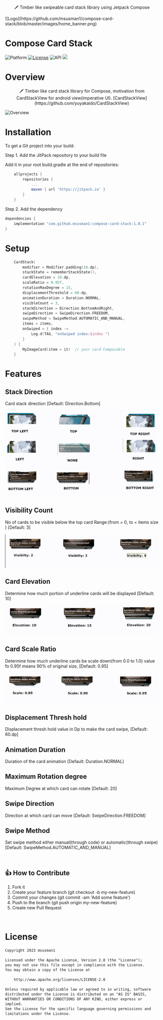 <p align="center">  
🗡️ Timber like swipeable card stack library using Jetpack Compose
</p> 
![Logo](https://github.com/msusman1/compose-card-stack/blob/master/images/home_banner.png)

# Compose Card Stack

![Platform](http://img.shields.io/badge/platform-android-blue.svg?style=flat)
[![License](https://img.shields.io/badge/License-Apache%202.0-blue.svg)](https://opensource.org/licenses/Apache-2.0)
![API](https://img.shields.io/badge/API-23%2B-blue.svg?style=flat)
[![](https://jitpack.io/v/msusman1/compose-card-stack.svg)](https://jitpack.io/#msusman1/compose-card-stack)


# Overview
<p align="center">  
🗡️ Timber like card stack library for Compose, motivation from CardStackView for android view(imperative UI).
[CardStackView](https://github.com/yuyakaido/CardStackView)
</p>

![Overview](https://github.com/msusman1/compose-card-stack/blob/master/images/overview.gif)

# Installation

To get a Git project into your build:

Step 1. Add the JitPack repository to your build file

Add it in your root build.gradle at the end of repositories:

```groovy
	allprojects {
		repositories {
			...
			maven { url 'https://jitpack.io' }
		}
	}
```

Step 2. Add the dependency

```groovy
dependencies { 
    implementation "com.github.msusman1:compose-card-stack:1.0.1"
}
```

# Setup



```kotlin
    CardStack(
        modifier = Modifier.padding(16.dp),
        stackState = rememberStackState(),
        cardElevation = 10.dp,
        scaleRatio = 0.95f,
        rotationMaxDegree = 15,
        displacementThreshold = 60.dp,
        animationDuration = Duration.NORMAL,
        visibleCount = 3,
        stackDirection = Direction.BottomAndRight,
        swipeDirection = SwipeDirection.FREEDOM,
        swipeMethod = SwipeMethod.AUTOMATIC_AND_MANUAL,
        items = items,
        onSwiped = { index ->
            Log.d(TAG, "onSwiped index:$index ")
        }
    ) {
        MyImageCard(item = it)  // your card Composable
    }

```

# Features

## Stack Direction
Card stack direction [Default: Direction.Bottom]

![Stack Direction](https://github.com/msusman1/compose-card-stack/blob/master/images/stack_direction.png)

## Visibility Count
No of cards to be visible below the top card Range:(from = 0, to = items size ) [Default: 3]

![Visibility Count](https://github.com/msusman1/compose-card-stack/blob/master/images/visibility_count.png)

## Card Elevation
Determine how much portion of underline cards will be displayed [Default: 10]

![Visibility Count](https://github.com/msusman1/compose-card-stack/blob/master/images/elevation.png)

## Card Scale Ratio
Determine how much underline cards be scale down(from 0.0 to 1.0) value fo 0.95f means 90% of original size, [Default: 0.95]

![Visibility Count](https://github.com/msusman1/compose-card-stack/blob/master/images/scale.png)

## Displacement Thresh hold
Displacement thresh hold value in Dp to make the card swipe, [Default: 60.dp]

  
## Animation Duration  
Duration of the card animation [Default:  Duration.NORMAL]

## Maximum Rotation degree
Maximum Degree at which card can rotate [Default: 20]

## Swipe Direction
Direction at which card can move [Default: SwipeDirection.FREEDOM]

## Swipe Method
Set swipe method either manual(through code) or automatic(through swipe) [Default: SwipeMethod.AUTOMATIC_AND_MANUAL]


<br/>

## 👍 How to Contribute
1. Fork it
2. Create your feature branch (git checkout -b my-new-feature)
3. Commit your changes (git commit -am 'Add some feature')
4. Push to the branch (git push origin my-new-feature)
5. Create new Pull Request

<br/>

# License

```
Copyright 2023 msusman1

Licensed under the Apache License, Version 2.0 (the "License");
you may not use this file except in compliance with the License.
You may obtain a copy of the License at

    http://www.apache.org/licenses/LICENSE-2.0

Unless required by applicable law or agreed to in writing, software
distributed under the License is distributed on an "AS IS" BASIS,
WITHOUT WARRANTIES OR CONDITIONS OF ANY KIND, either express or implied.
See the License for the specific language governing permissions and
limitations under the License.
```